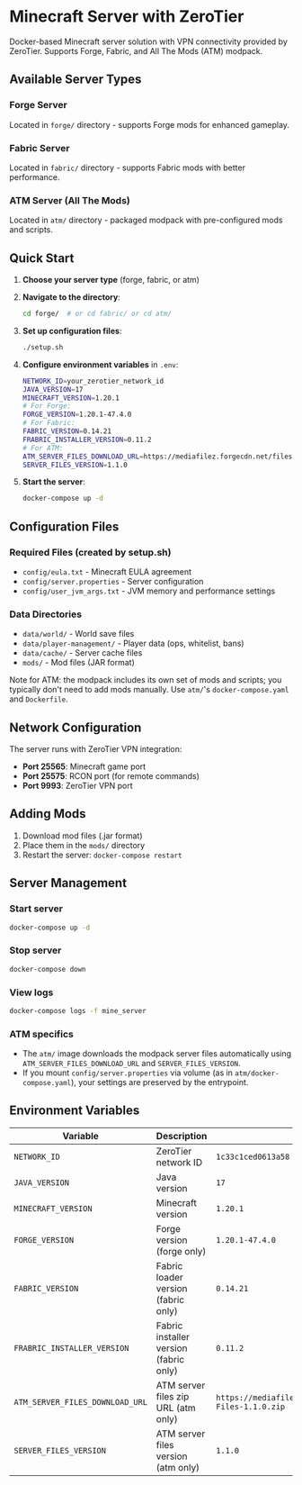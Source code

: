 # Minecraft Server with ZeroTier

 Docker-based Minecraft server solution with VPN connectivity provided by ZeroTier. Supports Forge, Fabric, and All The Mods (ATM) modpack.

## Available Server Types

### Forge Server
Located in `forge/` directory - supports Forge mods for enhanced gameplay.

### Fabric Server  
Located in `fabric/` directory - supports Fabric mods with better performance.

### ATM Server (All The Mods)
Located in `atm/` directory - packaged modpack with pre-configured mods and scripts.

## Quick Start

1. **Choose your server type** (forge, fabric, or atm)
2. **Navigate to the directory**:
   ```bash
   cd forge/  # or cd fabric/ or cd atm/
   ```

3. **Set up configuration files**:
   ```bash
   ./setup.sh
   ```

4. **Configure environment variables** in `.env`:
   ```bash
   NETWORK_ID=your_zerotier_network_id
   JAVA_VERSION=17
   MINECRAFT_VERSION=1.20.1
   # For Forge:
   FORGE_VERSION=1.20.1-47.4.0
   # For Fabric:
   FABRIC_VERSION=0.14.21
   FRABRIC_INSTALLER_VERSION=0.11.2
   # For ATM:
   ATM_SERVER_FILES_DOWNLOAD_URL=https://mediafilez.forgecdn.net/files/6986/129/Server-Files-1.1.0.zip
   SERVER_FILES_VERSION=1.1.0
   ```

5. **Start the server**:
   ```bash
   docker-compose up -d
   ```

## Configuration Files

### Required Files (created by setup.sh)
- `config/eula.txt` - Minecraft EULA agreement
- `config/server.properties` - Server configuration
- `config/user_jvm_args.txt` - JVM memory and performance settings

### Data Directories
- `data/world/` - World save files
- `data/player-management/` - Player data (ops, whitelist, bans)
- `data/cache/` - Server cache files
- `mods/` - Mod files (JAR format)

Note for ATM: the modpack includes its own set of mods and scripts; you typically don't need to add mods manually. Use `atm/`'s `docker-compose.yaml` and `Dockerfile`.

## Network Configuration

The server runs with ZeroTier VPN integration:
- **Port 25565**: Minecraft game port
- **Port 25575**: RCON port (for remote commands)
- **Port 9993**: ZeroTier VPN port

## Adding Mods

1. Download mod files (.jar format)
2. Place them in the `mods/` directory
3. Restart the server: `docker-compose restart`

## Server Management

### Start server
```bash
docker-compose up -d
```

### Stop server
```bash
docker-compose down
```

### View logs
```bash
docker-compose logs -f mine_server
```

### ATM specifics
- The `atm/` image downloads the modpack server files automatically using `ATM_SERVER_FILES_DOWNLOAD_URL` and `SERVER_FILES_VERSION`.
- If you mount `config/server.properties` via volume (as in `atm/docker-compose.yaml`), your settings are preserved by the entrypoint.

## Environment Variables

| Variable | Description | Example |
|----------|-------------|---------|
| `NETWORK_ID` | ZeroTier network ID | `1c33c1ced0613a58` |
| `JAVA_VERSION` | Java version | `17` |
| `MINECRAFT_VERSION` | Minecraft version | `1.20.1` |
| `FORGE_VERSION` | Forge version (forge only) | `1.20.1-47.4.0` |
| `FABRIC_VERSION` | Fabric loader version (fabric only) | `0.14.21` |
| `FRABRIC_INSTALLER_VERSION` | Fabric installer version (fabric only) | `0.11.2` |
| `ATM_SERVER_FILES_DOWNLOAD_URL` | ATM server files zip URL (atm only) | `https://mediafilez.forgecdn.net/files/6986/129/Server-Files-1.1.0.zip` |
| `SERVER_FILES_VERSION` | ATM server files version (atm only) | `1.1.0` |
